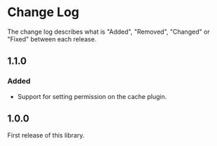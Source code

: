 # Change Log

The change log describes what is "Added", "Removed", "Changed" or "Fixed" between each release.

## 1.1.0

### Added 

- Support for setting permission on the cache plugin. 

## 1.0.0

First release of this library. 
